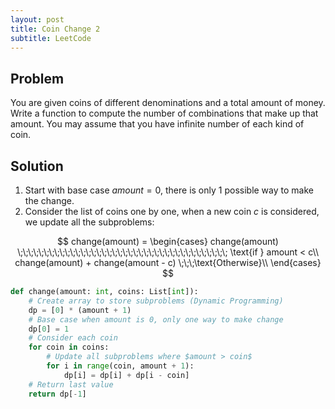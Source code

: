 ```yaml
---
layout: post
title: Coin Change 2
subtitle: LeetCode
---
```


## Problem
You are given coins of different denominations and a total amount of money. Write a function to compute the number of combinations that make up that amount. You may assume that you have infinite number of each kind of coin.

## Solution

1. Start with base case $amount = 0$, there is only 1 possible way to make the change.
2. Consider the list of coins one by one, when a new coin $c$ is considered, we update all the subproblems:

$$
change(amount) =
\begin{cases}
change(amount)
\;\;\;\;\;\;\;\;\;\;\;\;\;\;\;\;\;\;\;\;\;\;\;\;\;\;\;\;\;\;\;\;\;\;\;\;\;\;\;\;
\text{if } amount < c\\
change(amount) + change(amount - c)
\;\;\;\text{Otherwise}\\
\end{cases}
$$

```python
def change(amount: int, coins: List[int]):
    # Create array to store subproblems (Dynamic Programming)
    dp = [0] * (amount + 1)
    # Base case when amount is 0, only one way to make change
    dp[0] = 1
    # Consider each coin
    for coin in coins:
        # Update all subproblems where $amount > coin$
        for i in range(coin, amount + 1):
            dp[i] = dp[i] + dp[i - coin]
    # Return last value
    return dp[-1]
```
